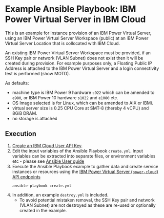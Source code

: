# Example Ansible Playbook: IBM Power Virtual Server in IBM Cloud

This is an example for instance provision of an IBM Power Virtual Server, using an IBM Power Virtual Server Workspace (public) at an IBM Power Virtual Server Location that is collocated with IBM Cloud.

An existing IBM Power Virtual Server Workspace must be provided, if an SSH Key pair or network (VLAN Subnet) does not exist then it will be created during provision. For example purposes only, a Floating Public IP Address is attached to the IBM Power Virtual Server and a login connectivity test is performed (show MOTD).

As defaults:
- machine type is IBM Power 9 hardware `s922` which can be amended to `e980`, or IBM Power 10 hardware `s1022` and `e1080` etc.
- OS Image selected is for Linux, which can be amended to AIX or IBMi.
- virtual server size is 0.25 CPU Core at SMT-8 (thereby 4 vCPU) and 8GiB DRAM.
- no storage is attached

## Execution

1. [Create an IBM Cloud User API Key].
2. Edit the input variables of the Ansible Playbook `create.yml`. Input variables can be extracted into separate files, or environment variables etc - please see [Ansible User guide]
3. Execute the Ansible Playbook example to gather data and create service instances or resources using the [IBM Power Virtual Server (`power-cloud`) API endpoints](https://cloud.ibm.com/apidocs/power-cloud)
    ```shell
    ansible-playbook create.yml
    ```
4. In addition, an example `destroy.yml` is included.
    - To avoid potential mistaken removal, the SSH Key pair and network (VLAN Subnet) are not destroyed as these are re-used or optionally created in the example.

[Create an IBM Cloud User API Key]: https://cloud.ibm.com/docs/account?topic=account-userapikey
[Ansible User guide]: https://docs.ansible.com/ansible/latest/user_guide/index.html
